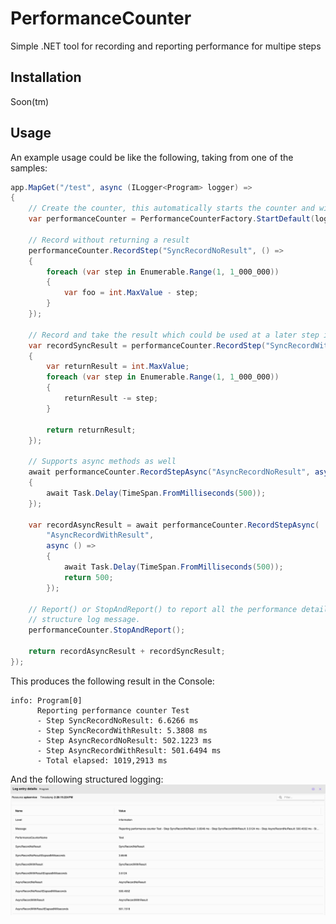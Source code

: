 # PerformanceCounter
Simple .NET tool for recording and reporting performance for multipe steps

## Installation

Soon(tm)

## Usage

An example usage could be like the following, taking from one of the samples:
```csharp
app.MapGet("/test", async (ILogger<Program> logger) =>
{
    // Create the counter, this automatically starts the counter and will log to Information
    var performanceCounter = PerformanceCounterFactory.StartDefault(logger, "Test");

    // Record without returning a result
    performanceCounter.RecordStep("SyncRecordNoResult", () =>
    {
        foreach (var step in Enumerable.Range(1, 1_000_000))
        {
            var foo = int.MaxValue - step;
        }
    });

    // Record and take the result which could be used at a later step if required
    var recordSyncResult = performanceCounter.RecordStep("SyncRecordWithResult", () =>
    {
        var returnResult = int.MaxValue;
        foreach (var step in Enumerable.Range(1, 1_000_000))
        {
            returnResult -= step;
        }

        return returnResult;
    });

    // Supports async methods as well
    await performanceCounter.RecordStepAsync("AsyncRecordNoResult", async () =>
    {
        await Task.Delay(TimeSpan.FromMilliseconds(500));
    });

    var recordAsyncResult = await performanceCounter.RecordStepAsync(
        "AsyncRecordWithResult", 
        async () =>
        {
            await Task.Delay(TimeSpan.FromMilliseconds(500));
            return 500;
        });

    // Report() or StopAndReport() to report all the performance details in a single
    // structure log message.
    performanceCounter.StopAndReport();

    return recordAsyncResult + recordSyncResult;
});
```

This produces the following result in the Console:
```
info: Program[0]
      Reporting performance counter Test
      - Step SyncRecordNoResult: 6.6266 ms
      - Step SyncRecordWithResult: 5.3808 ms
      - Step AsyncRecordNoResult: 502.1223 ms
      - Step AsyncRecordWithResult: 501.6494 ms
      - Total elapsed: 1019,2913 ms
```

And the following structured logging:
![Structured-logging-example.png](assets/Structured-logging-example.png)
